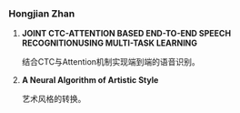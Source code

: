 
### Hongjian Zhan


<ol>
<li><b>JOINT CTC-ATTENTION BASED END-TO-END SPEECH RECOGNITIONUSING MULTI-TASK LEARNING</b></li>
 <p>结合CTC与Attention机制实现端到端的语音识别。</p>
<li><b>A Neural Algorithm of Artistic Style</b></li>
  <p>艺术风格的转换。</p>
</ol>


  
  



